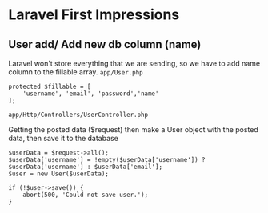 # Laravel First Impressions

## User add/ Add new db column (name)
Laravel won't store everything that we are sending, so we have to add name column to the fillable array.
`app/User.php`

```
protected $fillable = [
    'username', 'email', 'password','name'
];
```

`app/Http/Controllers/UserController.php`

Getting the posted data ($request) then make a User object with the posted data, then save it to the database
```
$userData = $request->all();
$userData['username'] = !empty($userData['username']) ? $userData['username'] : $userData['email'];
$user = new User($userData);

if (!$user->save()) {
    abort(500, 'Could not save user.');
}
```
